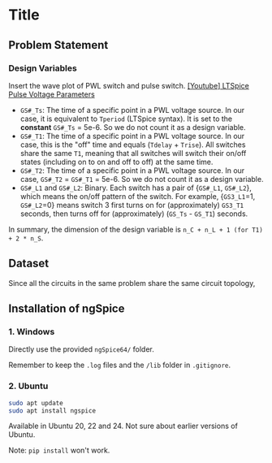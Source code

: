 # Title

## Problem Statement

### Design Variables
Insert the wave plot of PWL switch and pulse switch.
[[Youtube] LTSpice Pulse Voltage Parameters](https://www.youtube.com/watch?v=5sYnePkanfU)

- `GS#_Ts`: The time of a specific point in a PWL voltage source. In our case, it is equivalent to `Tperiod` (LTSpice syntax).
  It is set to the **constant** `GS#_Ts` = 5e-6. So we do not count it as a design variable.
- `GS#_T1`: The time of a specific point in a PWL voltage source. In our case, this is the "off" time and equals (`Tdelay` + `Trise`).
  All switches share the same `T1`, meaning that all switches will switch their on/off states (including on to on and off to off) at the same time.
- `GS#_T2`: The time of a specific point in a PWL voltage source. In our case, `GS#_T2` = `GS#_T1` = 5e-6. So we do not count it as a design variable.
- `GS#_L1` and `GS#_L2`: Binary. Each switch has a pair of {`GS#_L1`, `GS#_L2`}, which means the on/off pattern of the switch. For example, {`GS3_L1`=1, `GS#_L2`=0} means switch 3 first turns on for (approximately) `GS3_T1` seconds, then turns off for (approximately) (`GS_Ts` - `GS_T1`) seconds.

In summary, the dimension of the design variable is `n_C + n_L + 1 (for T1) + 2 * n_S`.

## Dataset
Since all the circuits in the same problem share the same circuit topology,

## Installation of ngSpice
### 1. Windows
Directly use the provided `ngSpice64/` folder.

Remember to keep the `.log` files and the `/lib` folder in `.gitignore`.

### 2. Ubuntu
``` bash
sudo apt update
sudo apt install ngspice
```

Available in Ubuntu 20, 22 and 24. Not sure about earlier versions of Ubuntu.

Note: ``pip install`` won't work.
